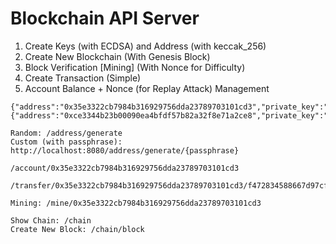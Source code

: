# Blockchain API Server

1. Create Keys (with ECDSA) and Address (with keccak_256)
2. Create New Blockchain (With Genesis Block)
3. Block Verification [Mining] (With Nonce for Difficulty)
4. Create Transaction (Simple)
4. Account Balance + Nonce (for Replay Attack) Management

```
{"address":"0x35e3322cb7984b316929756dda23789703101cd3","private_key":"f472834588667d97cfe58641ee7a5df9f14991b1bde6e565646fab39705f89ac","public_key":"036311e564273700124843a56d1d086b2ba1d6c363a9f769730f5f2f6dbd16eec1"}
{"address":"0xce3344b23b00090ea4bfdf57b82a32f8e71a2ce8","private_key":"eca9505eb4c6ddf3aef50f4825af6c3e730af350b108a54ae13bb2644873de03","public_key":"03dd1d04565d32fa78858880bc739118720756eb1cfcb7e6edc0fb5b2135cc0504"}
```

```
Random: /address/generate
Custom (with passphrase): http://localhost:8080/address/generate/{passphrase}

/account/0x35e3322cb7984b316929756dda23789703101cd3

/transfer/0x35e3322cb7984b316929756dda23789703101cd3/f472834588667d97cfe58641ee7a5df9f14991b1bde6e565646fab39705f89ac/0xce3344b23b00090ea4bfdf57b82a32f8e71a2ce8/1

Mining: /mine/0x35e3322cb7984b316929756dda23789703101cd3

Show Chain: /chain
Create New Block: /chain/block
```